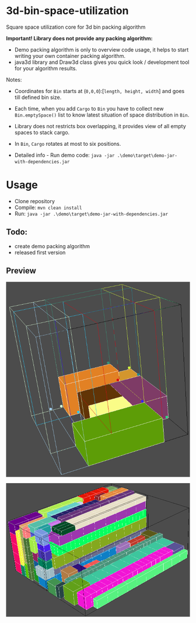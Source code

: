 # 3d-bin-space-utilization

Square space utilization core for 3d bin packing algorithm

<strong>Important! Library does not provide any packing algorithm:</strong>

- Demo packing algorithm is only to overview code usage, it helps to start writing your own container packing algorithm.
- java3d library and Draw3d class gives you quick look / development tool for your algorithm results.

Notes:

- Coordinates for `Bin` starts at (`0,0,0`):[`length, height, width`] and goes till defined bin size.

- Each time, when you add `Cargo` to `Bin` you have to collect new `Bin.emptySpace()` list to know latest
  situation of space distribution in `Bin`.

- Library does not restricts box overlapping, it provides view of all empty spaces to stack cargo.

- In `Bin`, `Cargo` rotates at most to six positions.
- Detailed info - Run demo code: `java -jar .\demo\target\demo-jar-with-dependencies.jar`

# Usage

- Clone repository
- Compile: `mvn clean install`
- Run: `java -jar .\demo\target\demo-jar-with-dependencies.jar`

## Todo:

- create demo packing algorithm
- released first version

## Preview

![draw-demo.jpg](./resources/draw-demo.png)

![draw-demo1.jpg](./resources/draw-demo1.png)

